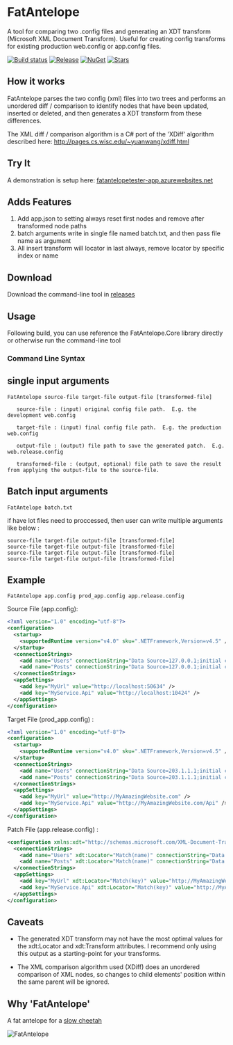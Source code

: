# FatAntelope

A tool for comparing two .config files and generating an XDT transform (Microsoft XML Document Transform).
Useful for creating config transforms for existing production web.config or app.config files.

[![Build status](https://ci.appveyor.com/api/projects/status/iii1m7n3cdq3v5xm?svg=true)](https://ci.appveyor.com/project/CameronWills/fatantelope)
[![Release](https://img.shields.io/github/release/CameronWills/fatantelope.svg)](https://github.com/CameronWills/FatAntelope/releases/latest)
[![NuGet](https://buildstats.info/nuget/fatantelope)](https://www.nuget.org/packages/FatAntelope/)
[![Stars](https://img.shields.io/github/stars/CameronWills/fatantelope.svg)](https://github.com/CameronWills/FatAntelope/stargazers)

## How it works

FatAntelope parses the two config (xml) files into two trees and performs an unordered diff / comparison to identify nodes 
that have been updated, inserted or deleted, and then generates a XDT transform from these differences.

The XML diff / comparison algorithm is a C# port of the 'XDiff' algorithm described here: 
http://pages.cs.wisc.edu/~yuanwang/xdiff.html

## Try It
A demonstration is setup here: [fatantelopetester-app.azurewebsites.net](https://fatantelopetester-app.azurewebsites.net/)

## Adds Features
1. Add app.json to setting always reset first nodes and remove after transformed node paths
2. batch arguments write in single file named batch.txt, and then pass file name as argument
3. All insert transform will locator in last always, remove locator by specific index or name

## Download

Download the command-line tool in [releases](https://github.com/CameronWills/FatAntelope/releases)

## Usage

Following build, you can use reference the FatAntelope.Core library directly or otherwise run the command-line tool

### Command Line Syntax
## single input arguments
```
FatAntelope source-file target-file output-file [transformed-file]

   source-file : (input) original config file path.  E.g. the development web.config

   target-file : (input) final config file path.  E.g. the production web.config

   output-file : (output) file path to save the generated patch.  E.g. web.release.config

   transformed-file : (output, optional) file path to save the result from applying the output-file to the source-file.
```
## Batch input arguments
```
FatAntelope batch.txt
```
if have lot files need to proccessed, then user can write multiple arguments like below :
```
source-file target-file output-file [transformed-file]
source-file target-file output-file [transformed-file]
source-file target-file output-file [transformed-file]
source-file target-file output-file [transformed-file]
```

## Example

`FatAntelope app.config prod_app.config app.release.config`

Source File (app.config):

```xml
<?xml version="1.0" encoding="utf-8"?>
<configuration>
  <startup>
    <supportedRuntime version="v4.0" sku=".NETFramework,Version=v4.5" />
  </startup>
  <connectionStrings>
    <add name="Users" connectionString="Data Source=127.0.0.1;initial catalog=UserDB;user id=myUser;password=myPassword" providerName="System.Data.EntityClient" />
    <add name="Posts" connectionString="Data Source=127.0.0.1;initial catalog=PostDB;user id=myUser;password=myPassword" providerName="System.Data.EntityClient" />
  </connectionStrings>
  <appSettings>
    <add key="MyUrl" value="http://localhost:50634" />
    <add key="MyService.Api" value="http://localhost:10424" />
  </appSettings>
</configuration>
```

Target File (prod_app.config) :

```xml
<?xml version="1.0" encoding="utf-8"?>
<configuration>
  <startup>
    <supportedRuntime version="v4.0" sku=".NETFramework,Version=v4.5" />
  </startup>
  <connectionStrings>
    <add name="Users" connectionString="Data Source=203.1.1.1;initial catalog=UserDB;user id=myUser;password=myPassword" providerName="System.Data.EntityClient" />
    <add name="Posts" connectionString="Data Source=203.1.1.1;initial catalog=PostDB;user id=myUser;password=myPassword" providerName="System.Data.EntityClient" />
  </connectionStrings>
  <appSettings>
    <add key="MyUrl" value="http://MyAmazingWebsite.com" />
    <add key="MyService.Api" value="http://MyAmazingWebsite.com/Api" />
  </appSettings>
</configuration>
```

Patch File (app.release.config) :

```xml
<configuration xmlns:xdt="http://schemas.microsoft.com/XML-Document-Transform">
  <connectionStrings>
    <add name="Users" xdt:Locator="Match(name)" connectionString="Data Source=203.1.1.1;initial catalog=UserDB;user id=myUser;password=myPassword" xdt:Transform="SetAttributes(connectionString)" />
    <add name="Posts" xdt:Locator="Match(name)" connectionString="Data Source=203.1.1.1;initial catalog=PostDB;user id=myUser;password=myPassword" xdt:Transform="SetAttributes(connectionString)" />
  </connectionStrings>
  <appSettings>
    <add key="MyUrl" xdt:Locator="Match(key)" value="http://MyAmazingWebsite.com" xdt:Transform="SetAttributes(value)" />
    <add key="MyService.Api" xdt:Locator="Match(key)" value="http://MyAmazingWebsite.com/Api" xdt:Transform="SetAttributes(value)" />
  </appSettings>
</configuration>
```

## Caveats

- The generated XDT transform may not have the most optimal values for the xdt:Locator and xdt:Transform attributes. I recommend only using this output as a starting-point for your transforms.

- The XML comparison algorithm used (XDiff) does an unordered comparison of XML nodes, so changes to child elements' position within the same parent will be ignored.

## Why 'FatAntelope'

A fat antelope for a [slow cheetah](https://github.com/microsoft/slow-cheetah)

![FatAntelope](banner.jpg)

